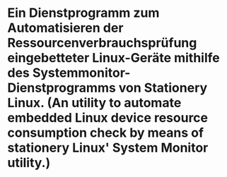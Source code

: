 # Ein Dienstprogramm zum Automatisieren der Ressourcenverbrauchsprüfung eingebetteter Linux-Geräte mithilfe des Systemmonitor-Dienstprogramms von Stationery Linux. (An utility to automate embedded Linux device resource consumption check by means of stationery Linux' System Monitor utility.)
